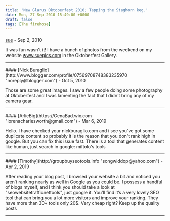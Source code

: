 ```yaml
---
title: 'New Glarus Oktoberfest 2010; Tapping the Staghorn keg.'
date: Mon, 27 Sep 2010 15:49:00 +0000
draft: false
tags: [The firehose]
---
```



#### 
[sue](http://www.blogger.com/profile/06254505656763619594 "noreply@blogger.com") - <time datetime="2010-09-28 23:04:21">Sep 2, 2010</time>

It was fun wasn't it! I have a bunch of photos from the weekend on my website www.suepics.com in the Oktoberfest Gallery.
<hr />
#### 
[Nick Buraglio](http://www.blogger.com/profile/07569708748383235970 "noreply@blogger.com") - <time datetime="2010-10-01 13:06:52">Oct 5, 2010</time>

Those are some great images. I saw a few people doing some photography at Oktoberfest and I was lamenting the fact that I didn't bring any of my camera gear.
<hr />
#### 
[ArlieBig](https://GenaBad.wix.com "lorenacharlesworth@gmail.com") - <time datetime="2019-03-23 06:34:09">Mar 6, 2019</time>

Hello. I have checked your nickburaglio.com and i see you've got some duplicate content so probably it is the reason that you don't rank high in google. But you can fix this issue fast. There is a tool that generates content like human, just search in google: miftolo's tools
<hr />
#### 
[Timothy](http://groupbuyseotools.info "songwiddop@yahoo.com") - <time datetime="2019-04-30 08:45:27">Apr 2, 2019</time>

After reading your blog post, I browsed your website a bit and noticed you aren’t ranking nearly as well in Google as you could be. I possess a handful of blogs myself, and I think you should take a look at "seowebsitetrafficnettools", just google it. You’ll find it’s a very lovely SEO tool that can bring you a lot more visitors and improve your ranking. They have more than 30+ tools only 20$. Very cheap right? Keep up the quality posts
<hr />
